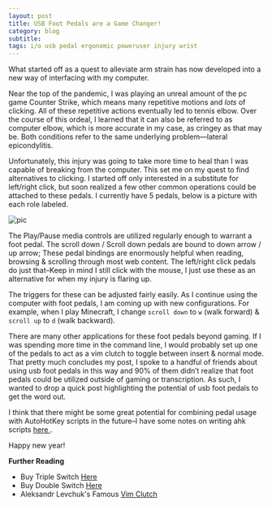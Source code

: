 ```yaml
---
layout: post
title: USB Foot Pedals are a Game Changer!
category: blog
subtitle: 
tags: i/o usb pedal ergonomic poweruser injury wrist
---
```


What started off as a quest to alleviate arm strain has now developed into a new way of interfacing with my computer.

Near the top of the pandemic, I was playing an unreal amount of the pc game Counter Strike, which means many repetitive 
motions and _lots_ of clicking. All of these repetitive actions eventually led to tennis elbow. Over the course of this 
ordeal, I learned that it can also be referred to as computer elbow, which is more accurate in my case, as cringey as 
that may be. Both conditions refer to the same underlying problem—lateral epicondylitis.

Unfortunately, this injury was going to take more time to heal than I was capable of breaking from the computer. This 
set me on my quest to find alternatives to clicking. I started off only interested in a substitute for left/right click, 
but soon realized a few other common operations could be attached to these pedals. I currently have 5 pedals, below is a 
picture with each role labeled.

![pic](/assets/img/blog/foot-pedal/foot-pedal-label.png)

The Play/Pause media controls are utilized regularly enough to warrant a foot pedal. The scroll down / Scroll down 
pedals are bound to down arrow / up arrow; These pedal bindings are enormously helpful when reading, browsing & 
scrolling through most web content. The left/right click pedals do just that–Keep in mind I still click with the mouse, 
I just use these as an alternative for when my injury is flaring up.

The triggers for these can be adjusted fairly easily. As I continue using the computer with foot pedals, I am coming up 
with new configurations. For example, when I play Minecraft, I change `scroll down` to `w` (walk forward) & `scroll up` 
to `d` (walk backward).


There are many other applications for these foot pedals beyond gaming. If I was spending more time in the command line, 
I would probably set up one of the pedals to act as a vim clutch to toggle between insert & normal mode. That pretty 
much concludes my post, I spoke to a handful of friends about using usb foot pedals in this way and 90% of them didn’t 
realize that foot pedals could be utilized outside of gaming or transcription. As such, I wanted to drop a quick post 
highlighting the potential of usb foot pedals to get the word out.

I think that there might be some great potential for combining pedal usage with AutoHotKey scripts in the future–I have 
some notes on writing ahk scripts [here ](/notes/cookbook/ahk-recipe-examples/2021-12-27-ahk-recipes-example-howto/).

Happy new year!

**Further Reading**

* Buy Triple Switch [Here](https://www.amazon.com/gp/product/B088WCG7L4/)
* Buy Double Switch [Here](https://www.amazon.com/gp/product/B07553KW32/)
* Aleksandr Levchuk's Famous [Vim Clutch](https://github.com/alevchuk/vim-clutch)